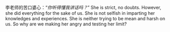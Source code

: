 李老师的苦口婆心：“*你听得懂我讲话吗？*”
She is strict, no doubts. However, she did everything for the sake of us. 
She is not selfish in imparting her knowledges and experiences.
She is neither trying to be mean and harsh on us.
So why are we making her angry and testing her limit?
